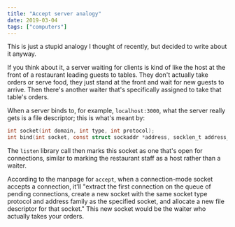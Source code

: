 ```yaml
---
title: "Accept server analogy"
date: 2019-03-04
tags: ["computers"]
---
```


This is just a stupid analogy I thought of recently, but decided to write about it anyway.

If you think about it, a server waiting for clients is kind of like the host at the front of a restaurant leading guests to tables. They don't actually take orders or serve food, they just stand at the front and wait for new guests to arrive. Then there's another waiter that's specifically assigned to take that table's orders.

When a server binds to, for example, `localhost:3000`, what the server really gets is a file descriptor; this is what's meant by:

```c
int socket(int domain, int type, int protocol);
int bind(int socket, const struct sockaddr *address, socklen_t address_len);
```

The `listen` library call then marks this socket as one that's open for connections, similar to marking the restaurant staff as a host rather than a waiter.

According to the manpage for `accept`, when a connection-mode socket accepts a connection, it'll "extract the first connection on the queue of pending connections, create a new socket with the same socket type protocol and address family as the specified socket, and allocate a new file descriptor for that socket." This new socket would be the waiter who actually takes your orders.
